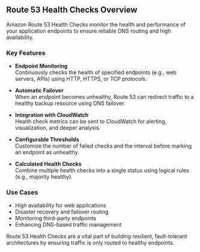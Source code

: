 ## Route 53 Health Checks Overview

Amazon Route 53 Health Checks monitor the health and performance of your application endpoints to ensure reliable DNS routing and high availability.

### Key Features

- **Endpoint Monitoring**  
  Continuously checks the health of specified endpoints (e.g., web servers, APIs) using HTTP, HTTPS, or TCP protocols.

- **Automatic Failover**  
  When an endpoint becomes unhealthy, Route 53 can redirect traffic to a healthy backup resource using DNS failover.

- **Integration with CloudWatch**  
  Health check metrics can be sent to CloudWatch for alerting, visualization, and deeper analysis.

- **Configurable Thresholds**  
  Customize the number of failed checks and the interval before marking an endpoint as unhealthy.

- **Calculated Health Checks**  
  Combine multiple health checks into a single status using logical rules (e.g., majority healthy).

###  Use Cases

- High availability for web applications  
- Disaster recovery and failover routing  
- Monitoring third-party endpoints  
- Enhancing DNS-based traffic management


Route 53 Health Checks are a vital part of building resilient, fault-tolerant architectures by ensuring traffic is only routed to healthy endpoints.
